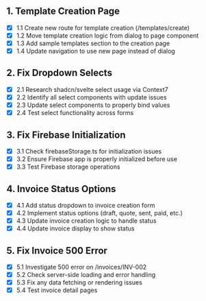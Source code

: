 ## 1. Template Creation Page

- [x] 1.1 Create new route for template creation (/templates/create)
- [x] 1.2 Move template creation logic from dialog to page component
- [x] 1.3 Add sample templates section to the creation page
- [x] 1.4 Update navigation to use new page instead of dialog

## 2. Fix Dropdown Selects

- [x] 2.1 Research shadcn/svelte select usage via Context7
- [x] 2.2 Identify all select components with update issues
- [x] 2.3 Update select components to properly bind values
- [x] 2.4 Test select functionality across forms

## 3. Fix Firebase Initialization

- [x] 3.1 Check firebaseStorage.ts for initialization issues
- [x] 3.2 Ensure Firebase app is properly initialized before use
- [x] 3.3 Test Firebase storage operations

## 4. Invoice Status Options

- [x] 4.1 Add status dropdown to invoice creation form
- [x] 4.2 Implement status options (draft, quote, sent, paid, etc.)
- [x] 4.3 Update invoice creation logic to handle status
- [x] 4.4 Update invoice display to show status

## 5. Fix Invoice 500 Error

- [x] 5.1 Investigate 500 error on /invoices/INV-002
- [x] 5.2 Check server-side loading and error handling
- [x] 5.3 Fix any data fetching or rendering issues
- [x] 5.4 Test invoice detail pages
